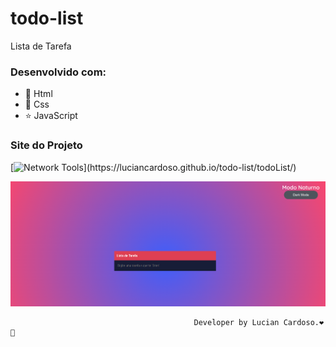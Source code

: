 # todo-list
Lista de Tarefa

### Desenvolvido com:
- :beginner:  Html
- :basketball:  Css
- :star:  JavaScript

### Site do Projeto
[![Network Tools](https://img.shields.io/badge/🏀%20TodoList%20Link-000?)](https://luciancardoso.github.io/todo-list/todoList/)

![alt text](https://github.com/luciancardoso/todo-list/blob/main/listadetarefa.png)


                                             Developer by Lucian Cardoso.❤️🚀
